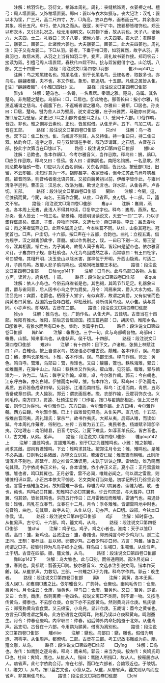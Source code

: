 <!-- { "loadSidebar": true } -->
　　注解：棺羽饰也。羽衍文。棺饰本周礼。周礼：丧缝棺饰焉，衣翣桺之材。檀弓：周人墙置翣。又饰棺墙置翣。郑曰：翣以布衣木如摄与。丧大记注：汉礼：翣以木为筐，广三尺，高二尺四寸，方，□角高，衣以白布，画者画云气，其余各如其象。柄长五尺。车行，使人持之而从。旣窆，树于圹中。按翣桺皆棺饰也。郑云以布衣木，又引汉礼况之。经无用羽明文。以其物下垂，故从羽也。天子八，诸侯六，大夫四，士二。礼器曰：天子八翣，诸侯六翣，大夫四翣。丧大记：君黼翣二，黻翣二，画翣二，此诸侯六翣也。大夫黻翣二，画翣二，此大夫四翣也。周礼注：天子又有龙翣二。下□从羽。翣者，下垂于棺□旁，如羽翼然，故字从羽。非眞羽也，故居末焉。从羽之上当有如羽二字。妾声。周礼故书翣作接。郑司农云：接读为歰。引檀弓周人墙置歰，春秋传四歰不跸。接与歰皆假借字也。山洽切。八部。文三十四重一
　　路径：段注说文□第四卷□羽部
　　
　　隹zhuīp141上
　　注解：鸟之短尾緫名也。短尾名隹，别于长尾名鸟。云緫名者，取数多也。亦鸟名。翩翩者鵻，夫不也，本又作隹。象形。职追切。十五部。凡隹之属皆从隹。〖注〗“翩翩者鵻”，《小雅□四牡》文。
　　路径：段注说文□第四卷□隹部
　　雅yǎ
　　注解：楚乌也。一名鸒，一名卑居。秦谓之雅。楚乌，乌属。其名楚乌，非荆楚之楚也。鸟部曰：□，□居也。卽此物也。郦善长曰：按小尔雅，纯黑返哺谓之慈乌。小而腹下白，不返哺者谓之雅乌。尔雅曰：鸒斯，□居也。孙炎曰：□居，楚乌。犍为舍人以为壁居。说文谓之雅，庄子曰雅贾，马融亦曰贾乌。按□居之为壁居，如史记□耳之山卽齐语壁耳之山。□、壁同十六部。□俗作鹎，音匹。非也。雅之训亦云素也，正也，皆属假借。从隹牙声。五下、乌加二切。古音在五部。
　　路径：段注说文□第四卷□隹部
　　只zhī
　　注解：鸟一枚也。双下曰：隹二枚也。隹、鸟统言不别耳。从又持隹。持一隹曰只，持二隹曰双。依韵会订。造字之意，只与双皆谓在手者，旣乃泛谓耳。之石切。古音在五部。按此字次第当在□隿以下。
　　路径：段注说文□第四卷□隹部
　　雒luò
　　注解：忌欺也。各本作鵋□，今考尔雅音义，当作忌欺。释鸟曰：鵅，鵋□。□应引作忌欺。释鸟又曰：怪鸱。舍人曰：谓鸺鹠也。南阳名钩鵅。一名忌欺。然则忌欺与怪鸱一物。□应以为关西名训侯，关东名训狐，皆此也。按萑部□旧、旧留，不云卽雒，未知许意为一不。鵅卽雒字，各家音格，但今江苏此鸟尚呼钩雒鸱。雒音同洛，则音格者南北语异耳。又按自魏黄初以前，伊雒字皆作此，与雍州渭洛字迥判。曹丕云：汉忌水，改洛为雒。欺世之言也。详水部。从隹各声。卢各切。五部。
　　路径：段注说文□第四卷□隹部
　　閵lìn
　　注解：今閵，逗，佀雊鹆而黄。今閵，鸟名。玉篇作含閵。从隹，□省声。良刃切。十二部。□，籒文不省。
　　路径：段注说文□第四卷□隹部
　　巂ɡuī
　　注解：巂周，燕也。各本周上无巂，此浅人不得其句读，□复举之字也。释鸟：巂周，燕燕，鳦。孙炎、舍人皆云：一物三名。郭景纯、陆德明误读说文，灭去“一曰”二字，乃以子巂释巂周矣。巂周、子巂，异物而同字。文选七命：燕□猩唇。李云：吕氏春秋曰：肉之美者巂燕之□。此燕名巂周之证。今本味篇不同。从隹，山象其冠也。冠犹首也。□声。户圭切。十六部。按□声在十五部，合韵也。曲礼：立视五巂。借为规字，汉之越巂卽此字，音髓。或以作隽别之，误。一曰已下别一义。蜀王望帝，淫其相妻，惭亡去，为子巂鸟。故蜀人闻子巂鸣，皆起曰是望帝也。依尔雅音义订。子巂亦曰子规，卽杜鹃也。人化为鸟固或然之事，而常璩曰：有王曰杜宇，号曰望帝。其相开明，决玉垒山以除水害，遂禅位于开明，升西山隐焉。时适二月，子鹃鸟鸣，故蜀人悲子鹃鸟鸣也。说略同杨雄蜀王本纪。
　　路径：段注说文□第四卷□隹部
　　□fānɡp141下
　　注解：□鸟也。此与鸟部□各物。从隹方声，读若方。府良切。十部。
　　路径：段注说文□第四卷□隹部
　　雀què
　　注解：依人小鸟也。今俗云麻雀者是也。其色褐，其鸣节节足足。礼器象曰爵，爵与雀同音，后人因书小鸟之字为爵矣。月令：鸿鴈来宾，爵入大水为蛤。高注吕览曰：宾爵，老爵也。栖宿于人堂宇，有似宾客，故谓之宾爵。又有似雀而色纯黄者曰黄雀。战国策云俛啄白粒，仰栖茂树。诗所谓黄鸟也。从小隹。读与爵同。小亦声也。卽略切。古音在二部。
　　路径：段注说文□第四卷□隹部
　　猚yá
　　注解：猚鸟也。也，广韵作名。从隹犬声。五佳切。古音当在十四部。睢阳有猚水。睢阳，前后志皆属梁国。按玉篇邑部：□，胡灰切，睢阳乡名。□卽猚字。有猚水而后有□乡也。集韵、类篇字作□。
　　路径：段注说文□第四卷□隹部
　　雗hàn
　　注解：雗鷽也。三字一句。此与鸟部鶾各物。鸟部曰：雗鷽，山鹊。知来事鸟也。从隹倝声。侯干切。十四部。
　　路径：段注说文□第四卷□隹部
　　雉zhì
　　注解：有十四种：目下文。卢诸雉，张揖上林赋注曰：卢，白雉也。按上自谓水鸟，然张语必尔雅古说。鷮雉，各本作乔，误。鸟部曰：鷮，走鸣长尾雉也。卜雉，各本作鳪，误。鸟部无鳪。释鸟作鳪。郭云：黄色。鸣自呼。鷩雉，鸟部曰：鷩，赤雉也。又曰：鵔鸃，鷩也。秩秩海雉，郭云：如雉而黑，在海中山上。陆曰：秩秩本又作失失。翟山雉，见羽部。雗雉，郭与鵫雉为一，许为二。陆云：雗字又作翰。卓雉。卓，今尔雅作鵫。郭云：今白鵫也。江东呼白雗，亦名白雉。伊雒而南曰翚，雒，各本作洛，误。释鸟曰：伊洛而南，素质，五彩皆备成章曰翚。见羽部。江淮而南曰摇，释鸟：江淮而南，靑质，五彩皆备成章曰鹞。夫人揄狄。郑云：谓衣画摇者。揄，衣部作褕，云翟羽饰衣也。义同毛传。南方曰□，贾逵、杜预注左传：□作翟。按□与翟韵部相近，但上文已有翟，则作□为得也。今尔雅作□。东方曰甾，今尔雅作鶅。北方曰稀，今尔雅作鵗。西方曰蹲。今尔雅作鷷。已上十四雉皆见释鸟。从隹矢声。直几切。十五部。按雉古音同夷，周礼雉氏：掌杀艹。故书作夷氏。大郑从夷，后郑从雉，而读如鬀。今本周礼作薙者，俗制也。左传：五雉为五工正。夷民者也。杨雄赋辛雉卽辛夷。汉地理志：南阳雉县，旧音弋尔反。江夏下雉县，如淳音羊氏反。皆古音也。□，古文雉，从弟。弟声。
　　路径：段注说文□第四卷□隹部
　　雊ɡòup142上
　　注解：雄雌鸣也。言雄雉鸣者，别于□之为雌雉鸣也。小雅：雉之朝雊，尚求其雌。邶风有鷕雉鸣。下云：雉鸣求其牡。按郑注月令云：雊，雉鸣也。是雊不必系雄。□则毛公系诸雌，亦望文立训耳。若潘安仁赋：雉鷕鷕而朝雊。此则所谓浑言不别也。颜延年、颜之推皆云潘误用，未孰于训诂之理。雷始动，雉乃鸣而句其颈。乃字依尚书正义补。句，各本误雊，依小弁正义正。夏小正：正月雷震雉雊。雊也者，鸣□其翼也。正月必雷，雷不必闻，唯雉必闻之。何以谓之雷震，则雉雊相识以雷。小正古本依太平御览、艺文类聚订当如是。初学记所引乃徐坚妄改也。言雷于鴈雉鱼之闲，故知雷雉一事也。释雊为鸣□其翼者，读雊为敂。敂，击也，动也。鸡鸣必□其翼，知雉鸣亦必□其翼也。许云句其颈，与大戴异。□其翼、句其颈，皆状其鸣也。洪范五行传曰：正月雷微动而雉雊，雷通气也。易通卦验：雉雊，鸡乳在立春节。立春在十二月。月令：季冬雉雊。皆谓雷鸣地中时也。句音钩，曲也。句其颈，故字从句。从隹从句，句亦声。古□切。四部。今铉本□作侯，误。
　　路径：段注说文□第四卷□隹部
　　鸡jī
　　注解：知时畜也。从隹奚声。古兮切。十六部。鸡，籒文鸡，从鸟。
　　路径：段注说文□第四卷□隹部
　　雏chú
　　注解：鸡子也。鸡子，鸡之小者也。淮南：天子以雏□黍。高曰：雏，新鸡也。吕览注云：雏，春雡也。郭景纯言今呼少鸡为□。则二注正同。王制：春荐韭，韭以卵。卵谓少鸡。古者少鸡亦曰卵。方言：鸡雏，徐鲁之闲谓之□子。按雏引伸为凡鸟子细小之偁。释鸟曰：生哺□，生噣雏。从隹刍声。士于切。古音在四部。鶵，籒文雏，从鸟。
　　路径：段注说文□第四卷□隹部
　　雡liùp142下
　　注解：鸟大雏也。此与□别，而俗通用鹨。高注吕览曰：雏，春鹨也。吴都赋：翳荟无□鹨。按尔雅音义、文选李注引说文同。锴本作天鸙，误。从隹翏声。力救切。三部。一曰雉之□子为雡。释鸟字作鹨。郭云：晚生者。
　　路径：段注说文□第四卷□隹部
　　离lí
　　注解：离黄，各本无离，浅人误□，如巂周□巂之比。依尔雅音义、广韵补。仓庚也。豳风毛传曰：仓庚，离黄也。月令注云：仓庚，骊黄也。释鸟曰：仓庚，鵹黄也。又曰：鵹黄，楚雀。又曰：仓庚，商庚。然则离黄一物四名。按说文离□不类厕，则不谓一物。又按毛传黄鸟，搏黍也。不云卽仓庚。仓庚下亦不云卽黄鸟。然则黄鸟非仓庚。焦氏循云：郑笺称黄鸟宜食粟。又云绵蛮，小鸟皃。显非仓庚。玉裁谓：葢今之黄雀也。方言云□黄或谓之黄鸟，此方俗语言之偶同耳。陆机乃误以仓庚释黄鸟。鸣则蚕生。月令：仲春仓庚鸣。内宰职曰：仲春，诏后帅外内命妇始蚕于北郊。从隹离声。吕支切。古音在十六部。今用鹂为鹂黄，借离为离别也。
　　路径：段注说文□第四卷□隹部
　　雕diāo
　　注解：鷻也。鸟部曰：鷻，雕也。假借为琱琢、凋零字。从隹周声。都僚切。二部。古音在三部。考工记故书雕或为舟。鵰，籒文雕，从鸟。
　　路径：段注说文□第四卷□隹部
　　□yīnɡ
　　注解：□鸟也。左传：如鹰鹯之逐鸟雀。释鸟：鹰来鸠。郭云：来当为爽。按左传：爽鸠氏司□也。杜曰：爽鸠，鹰也。从隹从人。锴曰：鹰随人所指□，故从人。按雁鴈亦从人。瘖省声。此七字依韵会订。瘖在七部，而□在六部者，合韵冣近也。于陵切。□，籒文□，从鸟。按□葢古文也，小篆从之。从隹，从瘖省声。籒文则从鸟而应省声。非兼用隹鸟也。
　　路径：段注说文□第四卷□隹部
　　□chī
